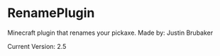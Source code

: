 # RenamePlugin
Minecraft plugin that renames your pickaxe.
Made  by: Justin Brubaker

Current Version: 2.5 